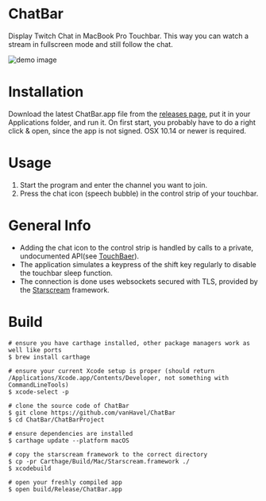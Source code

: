# ChatBar
Display Twitch Chat in MacBook Pro Touchbar. This way you can watch a stream in fullscreen mode and still follow the chat.

![demo image](https://github.com/vanHavel/ChatBar/blob/master/demo_image.jpg)

# Installation
Download the latest ChatBar.app file from the [releases page](https://github.com/vanHavel/ChatBar/releases), put it in your Applications folder, and run it. On first start, you probably have to do a right click & open, since the app is not signed. OSX 10.14 or newer is required.

# Usage
1. Start the program and enter the channel you want to join.
2. Press the chat icon (speech bubble) in the control strip of your touchbar.

# General Info
- Adding the chat icon to the control strip is handled by calls to a private, undocumented API(see [TouchBaer](https://github.com/a2/touch-baer)). 
- The application simulates a keypress of the shift key regularly to disable the touchbar sleep function.
- The connection is done uses websockets secured with TLS, provided by the [Starscream](https://github.com/daltoniam/Starscream) framework. 

# Build
```
# ensure you have carthage installed, other package managers work as well like ports
$ brew install carthage

# ensure your current Xcode setup is proper (should return /Applications/Xcode.app/Contents/Developer, not something with CommandLineTools)
$ xcode-select -p

# clone the source code of ChatBar
$ git clone https://github.com/vanHavel/ChatBar
$ cd ChatBar/ChatBarProject

# ensure dependencies are installed
$ carthage update --platform macOS

# copy the starscream framework to the correct directory
$ cp -pr Carthage/Build/Mac/Starscream.framework ./
$ xcodebuild

# open your freshly compiled app
$ open build/Release/ChatBar.app
```
